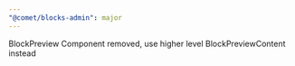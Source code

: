 ```yaml
---
"@comet/blocks-admin": major
---
```


BlockPreview Component removed, use higher level BlockPreviewContent instead
